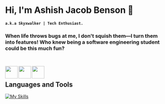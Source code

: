 # Hi, I'm Ashish Jacob Benson 👋

**`a.k.a Skyxwalker | Tech Enthusiast.`** 

### When life throws bugs at me, I don't squish them—I turn them into features! Who knew being a software engineering student could be this much fun? 

&nbsp;

<a href="https://www.linkedin.com/in/ashish-jacob-benson-417342230/"><img align="left" width="40px" src="https://cdn-icons-png.flaticon.com/512/3536/3536505.png" /></a> 

<a href="https://github.com/skyxwalker"><img align="left" width="40px" src="https://cdn-icons-png.flaticon.com/512/733/733553.png" /></a> 

<!--<a href="https://open.spotify.com/playlist/yourspotifyplaylist"><img align="left" width="40px" src="https://cdn-icons-png.flaticon.com/512/2585/2585161.png" /></a> -->
<a href="[https://www.instagram.com//](https://www.instagram.com/ashish_jacob_benson?igsh=b2ZzZDZ0ZDdyaHR0)">
  <img align="left" width="40px" src="https://cdn-icons-png.flaticon.com/512/2111/2111463.png" /> </a> 

&nbsp;

## **Languages and Tools**
[![My Skills](https://skillicons.dev/icons?i=react,nodejs,c,cplusplus,csharp,css3,html5,java,javascript,mssql,mysql,python&perline=6)](https://skillicons.dev)

